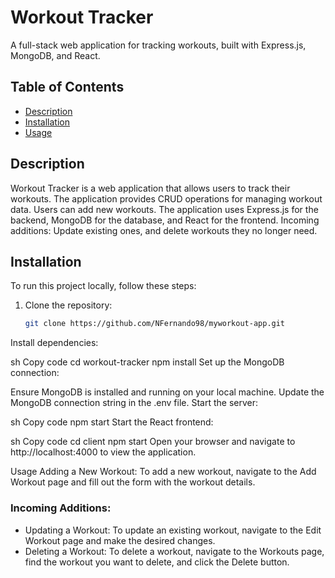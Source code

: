 # Workout Tracker

A full-stack web application for tracking workouts, built with Express.js, MongoDB, and React.

## Table of Contents

- [Description](#description)
- [Installation](#installation)
- [Usage](#usage)

## Description

Workout Tracker is a web application that allows users to track their workouts. The application provides CRUD operations for managing workout data. Users can add new workouts.
The application uses Express.js for the backend, MongoDB for the database, and React for the frontend.
Incoming additions: Update existing ones, and delete workouts they no longer need. 

## Installation

To run this project locally, follow these steps:

1. Clone the repository:

   ```sh
   git clone https://github.com/NFernando98/myworkout-app.git
Install dependencies:

sh
Copy code
cd workout-tracker
npm install
Set up the MongoDB connection:

Ensure MongoDB is installed and running on your local machine.
Update the MongoDB connection string in the .env file.
Start the server:

sh
Copy code
npm start
Start the React frontend:

sh
Copy code
cd client
npm start
Open your browser and navigate to http://localhost:4000 to view the application.

Usage
Adding a New Workout: To add a new workout, navigate to the Add Workout page and fill out the form with the workout details.
### Incoming Additions:
- Updating a Workout: To update an existing workout, navigate to the Edit Workout page and make the desired changes.
- Deleting a Workout: To delete a workout, navigate to the Workouts page, find the workout you want to delete, and click the Delete button.

